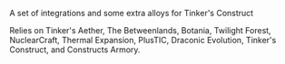 A set of integrations and some extra alloys for Tinker's Construct

Relies on Tinker's Aether, The Betweenlands, Botania, Twilight Forest, NuclearCraft, Thermal Expansion, PlusTIC, Draconic Evolution, Tinker's Construct, and Constructs Armory.
